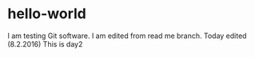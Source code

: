 # hello-world
I am testing Git software.
I am edited from read me branch.
Today edited (8.2.2016)
This is day2
